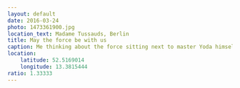 ```yaml
---
layout: default
date: 2016-03-24
photo: 1473361900.jpg
location_text: Madame Tussauds, Berlin
title: May the force be with us
caption: Me thinking about the force sitting next to master Yoda himself. He is a very nice lad!
location:
    latitude: 52.5169014
    longitude: 13.3815444
ratio: 1.33333
---
```

